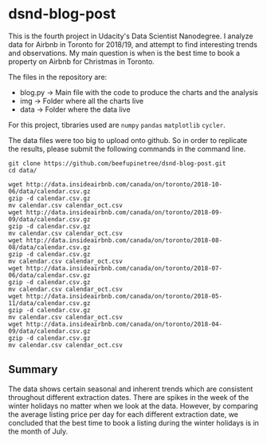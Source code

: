 # dsnd-blog-post

This is the fourth project in Udacity's Data Scientist Nanodegree. I analyze data for Airbnb in Toronto for 2018/19, and attempt to find interesting trends and observations. My main question is when is the best time to book a property on Airbnb for Christmas in Toronto.

The files in the repository are:

 - blog.py -> Main file with the code to produce the charts and the analysis
 - img -> Folder where all the charts live
 - data -> Folder where the data live

For this project, tibraries used are `numpy` `pandas` `matplotlib` `cycler`.

The data files were too big to upload onto github. So in order to replicate the results, please submit the following commands in the command line.

```
git clone https://github.com/beefupinetree/dsnd-blog-post.git
cd data/

wget http://data.insideairbnb.com/canada/on/toronto/2018-10-06/data/calendar.csv.gz
gzip -d calendar.csv.gz
mv calendar.csv calendar_oct.csv
wget http://data.insideairbnb.com/canada/on/toronto/2018-09-09/data/calendar.csv.gz
gzip -d calendar.csv.gz
mv calendar.csv calendar_oct.csv
wget http://data.insideairbnb.com/canada/on/toronto/2018-08-08/data/calendar.csv.gz
gzip -d calendar.csv.gz
mv calendar.csv calendar_oct.csv
wget http://data.insideairbnb.com/canada/on/toronto/2018-07-06/data/calendar.csv.gz
gzip -d calendar.csv.gz
mv calendar.csv calendar_oct.csv
wget http://data.insideairbnb.com/canada/on/toronto/2018-05-11/data/calendar.csv.gz
gzip -d calendar.csv.gz
mv calendar.csv calendar_oct.csv
wget http://data.insideairbnb.com/canada/on/toronto/2018-04-09/data/calendar.csv.gz
gzip -d calendar.csv.gz
mv calendar.csv calendar_oct.csv
```

## Summary

The data shows certain seasonal and inherent trends which are consistent throughout different extraction dates. There are spikes in the week of the winter holidays no matter when we look at the data. However, by comparing the average listing price per day for each different extraction date, we concluded that the best time to book a listing during the winter holidays is in the month of July.
